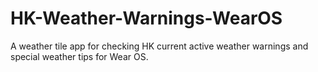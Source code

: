 # HK-Weather-Warnings-WearOS
A weather tile app for checking HK current active weather warnings and special weather tips for Wear OS.
